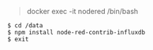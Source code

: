 > docker exec -it nodered /bin/bash
```
$ cd /data
$ npm install node-red-contrib-influxdb
$ exit
```
